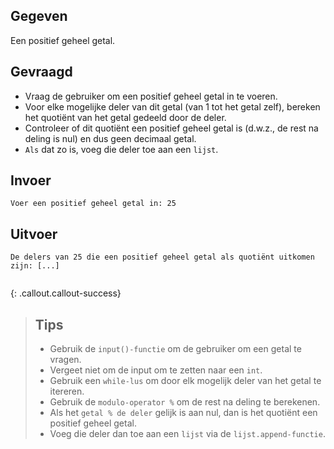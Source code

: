 ## Gegeven
Een positief geheel getal. 


## Gevraagd
* Vraag de gebruiker om een positief geheel getal in te voeren.
* Voor elke mogelijke deler van dit getal (van 1 tot het getal zelf), bereken het quotiënt van het getal gedeeld door de deler.
* Controleer of dit quotiënt een positief geheel getal is (d.w.z., de rest na deling is nul) en dus geen decimaal getal.
* `Als` dat zo is, voeg die deler toe aan een `lijst`. 

## Invoer
```
Voer een positief geheel getal in: 25

```

## Uitvoer
```
De delers van 25 die een positief geheel getal als quotiënt uitkomen zijn: [...] 


```
{: .callout.callout-success}
>## Tips
>* Gebruik de `input()-functie` om de gebruiker om een getal te vragen. 
>* Vergeet niet om de input om te zetten naar een `int`.
>* Gebruik een `while-lus` om door elk mogelijk deler van het getal te itereren.
>* Gebruik de `modulo-operator %` om de rest na deling te berekenen. 
>* Als het `getal % de deler` gelijk is aan nul, dan is het quotiënt een positief geheel getal.
>* Voeg die deler dan toe aan een `lijst` via de `lijst.append-functie`. 
